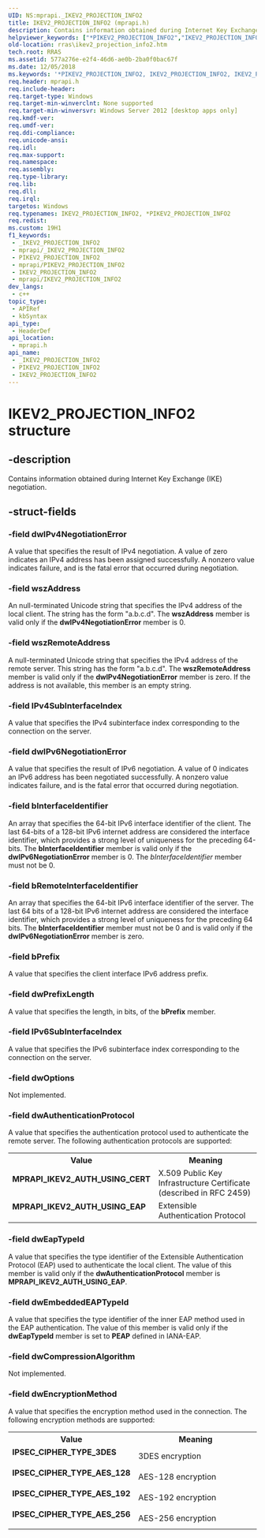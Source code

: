 ```yaml
---
UID: NS:mprapi._IKEV2_PROJECTION_INFO2
title: IKEV2_PROJECTION_INFO2 (mprapi.h)
description: Contains information obtained during Internet Key Exchange (IKE) negotiation.
helpviewer_keywords: ["*PIKEV2_PROJECTION_INFO2","IKEV2_PROJECTION_INFO2","IKEV2_PROJECTION_INFO2 structure [RAS]","IPSEC_CIPHER_TYPE_3DES","IPSEC_CIPHER_TYPE_AES_128","IPSEC_CIPHER_TYPE_AES_192","IPSEC_CIPHER_TYPE_AES_256","MPRAPI_IKEV2_AUTH_USING_CERT","MPRAPI_IKEV2_AUTH_USING_EAP","PIKEV2_PROJECTION_INFO2","PIKEV2_PROJECTION_INFO2 structure pointer [RAS]","mprapi/IKEV2_PROJECTION_INFO2","mprapi/PIKEV2_PROJECTION_INFO2","rras.ikev2_projection_info2"]
old-location: rras\ikev2_projection_info2.htm
tech.root: RRAS
ms.assetid: 577a276e-e2f4-46d6-ae0b-2ba0f0bac67f
ms.date: 12/05/2018
ms.keywords: '*PIKEV2_PROJECTION_INFO2, IKEV2_PROJECTION_INFO2, IKEV2_PROJECTION_INFO2 structure [RAS], IPSEC_CIPHER_TYPE_3DES, IPSEC_CIPHER_TYPE_AES_128, IPSEC_CIPHER_TYPE_AES_192, IPSEC_CIPHER_TYPE_AES_256, MPRAPI_IKEV2_AUTH_USING_CERT, MPRAPI_IKEV2_AUTH_USING_EAP, PIKEV2_PROJECTION_INFO2, PIKEV2_PROJECTION_INFO2 structure pointer [RAS], mprapi/IKEV2_PROJECTION_INFO2, mprapi/PIKEV2_PROJECTION_INFO2, rras.ikev2_projection_info2'
req.header: mprapi.h
req.include-header: 
req.target-type: Windows
req.target-min-winverclnt: None supported
req.target-min-winversvr: Windows Server 2012 [desktop apps only]
req.kmdf-ver: 
req.umdf-ver: 
req.ddi-compliance: 
req.unicode-ansi: 
req.idl: 
req.max-support: 
req.namespace: 
req.assembly: 
req.type-library: 
req.lib: 
req.dll: 
req.irql: 
targetos: Windows
req.typenames: IKEV2_PROJECTION_INFO2, *PIKEV2_PROJECTION_INFO2
req.redist: 
ms.custom: 19H1
f1_keywords:
 - _IKEV2_PROJECTION_INFO2
 - mprapi/_IKEV2_PROJECTION_INFO2
 - PIKEV2_PROJECTION_INFO2
 - mprapi/PIKEV2_PROJECTION_INFO2
 - IKEV2_PROJECTION_INFO2
 - mprapi/IKEV2_PROJECTION_INFO2
dev_langs:
 - c++
topic_type:
 - APIRef
 - kbSyntax
api_type:
 - HeaderDef
api_location:
 - mprapi.h
api_name:
 - _IKEV2_PROJECTION_INFO2
 - PIKEV2_PROJECTION_INFO2
 - IKEV2_PROJECTION_INFO2
---
```


# IKEV2_PROJECTION_INFO2 structure


## -description

Contains information obtained during Internet Key Exchange (IKE) negotiation.

## -struct-fields

### -field dwIPv4NegotiationError

A value that specifies the result of IPv4 negotiation. A value of zero indicates an IPv4 address has been assigned successfully. A nonzero value indicates failure, and is the fatal error that occurred during negotiation.

### -field wszAddress

An null-terminated Unicode string that specifies the IPv4 address of the local client. The string has the form "a.b.c.d". The <b>wszAddress</b> member is valid only if the <b>dwIPv4NegotiationError</b> member is 0.

### -field wszRemoteAddress

A null-terminated Unicode string that specifies the IPv4 address of the remote server. This string has the form "a.b.c.d". The <b>wszRemoteAddress</b> member is valid only if the <b>dwIPv4NegotiationError</b> member is zero. If the address is not available, this member is an empty string.

### -field IPv4SubInterfaceIndex

A value that specifies the IPv4 subinterface index corresponding to the connection on the server.

### -field dwIPv6NegotiationError

A value that specifies the result of IPv6 negotiation. A value of 0 indicates an IPv6 address has been negotiated successfully. A nonzero value indicates failure, and is the fatal error that occurred during negotiation.

### -field bInterfaceIdentifier

An array that specifies the 64-bit IPv6 interface identifier of the client. The last 64-bits of a 128-bit IPv6 internet address are considered the interface identifier, which provides a strong level of uniqueness for the preceding 64-bits. The <b>bInterfaceIdentifier</b> member is valid only if the <b>dwIPv6NegotiationError</b> member is 0. The <i>bInterfaceIdentifier</i> member must not be 0.

### -field bRemoteInterfaceIdentifier

An array that specifies the 64-bit IPv6 interface identifier of the server. The last 64 bits of a 128-bit IPv6 internet address are considered the interface identifier, which provides a strong level of uniqueness for the preceding 64 bits. The <b>bInterfaceIdentifier</b> member must not be 0 and is valid only if the <b>dwIPv6NegotiationError</b> member  is zero.

### -field bPrefix

A value that specifies the client interface IPv6 address prefix.

### -field dwPrefixLength

A value that specifies the length, in bits, of the <b>bPrefix</b> member.

### -field IPv6SubInterfaceIndex

A value that specifies the IPv6 subinterface index corresponding to the connection on the server.

### -field dwOptions

Not implemented.

### -field dwAuthenticationProtocol

A value that specifies the authentication protocol used to authenticate the remote server. The following authentication protocols are supported:

<table>
<tr>
<th>Value</th>
<th>Meaning</th>
</tr>
<tr>
<td width="40%"><a id="MPRAPI_IKEV2_AUTH_USING_CERT"></a><a id="mprapi_ikev2_auth_using_cert"></a><dl>
<dt><b>MPRAPI_IKEV2_AUTH_USING_CERT</b></dt>
</dl>
</td>
<td width="60%">
X.509 Public Key Infrastructure Certificate (described in RFC 2459)

</td>
</tr>
<tr>
<td width="40%"><a id="MPRAPI_IKEV2_AUTH_USING_EAP"></a><a id="mprapi_ikev2_auth_using_eap"></a><dl>
<dt><b>MPRAPI_IKEV2_AUTH_USING_EAP</b></dt>
</dl>
</td>
<td width="60%">
Extensible Authentication Protocol

</td>
</tr>
</table>

### -field dwEapTypeId

A value that specifies the type identifier of the Extensible Authentication Protocol (EAP) used to authenticate the local client. The value of this member is valid only if the <b>dwAuthenticationProtocol</b> member is <b>MPRAPI_IKEV2_AUTH_USING_EAP</b>.

### -field dwEmbeddedEAPTypeId

A value that specifies the type identifier of the inner EAP method used in the EAP authentication. The value of this member is valid only if the <b>dwEapTypeId</b> member is set to <b>PEAP</b> defined in IANA-EAP.

### -field dwCompressionAlgorithm

Not implemented.

### -field dwEncryptionMethod

A value that specifies the encryption method used in the connection. The following encryption methods are supported:

<table>
<tr>
<th>Value</th>
<th>Meaning</th>
</tr>
<tr>
<td width="40%"><a id="IPSEC_CIPHER_TYPE_3DES"></a><a id="ipsec_cipher_type_3des"></a><dl>
<dt><b>IPSEC_CIPHER_TYPE_3DES</b></dt>
</dl>
</td>
<td width="60%">
3DES encryption

</td>
</tr>
<tr>
<td width="40%"><a id="IPSEC_CIPHER_TYPE_AES_128"></a><a id="ipsec_cipher_type_aes_128"></a><dl>
<dt><b>IPSEC_CIPHER_TYPE_AES_128</b></dt>
</dl>
</td>
<td width="60%">
AES-128 encryption

</td>
</tr>
<tr>
<td width="40%"><a id="IPSEC_CIPHER_TYPE_AES_192"></a><a id="ipsec_cipher_type_aes_192"></a><dl>
<dt><b>IPSEC_CIPHER_TYPE_AES_192</b></dt>
</dl>
</td>
<td width="60%">
AES-192 encryption

</td>
</tr>
<tr>
<td width="40%"><a id="IPSEC_CIPHER_TYPE_AES_256"></a><a id="ipsec_cipher_type_aes_256"></a><dl>
<dt><b>IPSEC_CIPHER_TYPE_AES_256</b></dt>
</dl>
</td>
<td width="60%">
AES-256 encryption

</td>
</tr>
</table>


